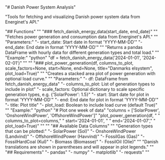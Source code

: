 "# Danish Power System Analysis"

"Tools for fetching and visualizing Danish power system data from Energinet's API."



"## Functions"
""
"### fetch_danish_energy_data(start_date, end_date)"
""
"Fetches power generation and consumption data from Energinet's API."
""
"Parameters:"
"- start_date: Start date in format 'YYYY-MM-DD'"
"- end_date: End date in format 'YYYY-MM-DD'"
""
"Returns a pandas DataFrame with hourly data for different generation types and total load."
""
"Example:"
"python" "df = fetch_danish_energy_data('2024-01-01', '2024-02-01')" ""
""
"### plot_power_generation(df, columns_to_plot, scale_factors=None, start=None, end=None, title="Danmarks elsystem", plot_load=True)"
""
"Creates a stacked area plot of power generation with optional load curve."
""
"Parameters:"
"- df: DataFrame from fetch_danish_energy_data"
"- columns_to_plot: List of generation types to include in plot"
"- scale_factors: Optional dictionary to scale specific generation types, e.g. {'SolarPower': 1.5}"
"- start: Start date for plot in format 'YYYY-MM-DD'"
"- end: End date for plot in format 'YYYY-MM-DD'"
"- title: Plot title"
"- plot_load: Boolean to include load curve (default True)"
""
"Example:"
"python" "# Plot one week of data" "columns = ['SolarPower', 'OnshoreWindPower', 'OffshoreWindPower']" "plot_power_generation(df, " "                     columns_to_plot=columns," "                     start='2024-01-01', " "                     end='2024-01-07'," "                     plot_load=True)" ""
""
"## Available Data Columns"
""
"Generation types that can be plotted:"
"- SolarPower (Sol)"
"- OnshoreWindPower (Landvind)"
"- OffshoreWindPower (Havvind)"
"- FossilGas (Gas)"
"- FossilHardCoal (Kul)"
"- Biomass (Biomasse)"
"- FossilOil (Olie)"
""
"Danish translations are shown in parentheses and will appear in plot legends."
""
"## Requirements"
"- pandas"
"- numpy"
"- matplotlib"
"- requests"
""

